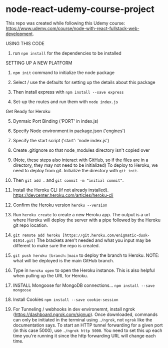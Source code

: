 # node-react-udemy-course-project

This repo was created while following this Udemy course: https://www.udemy.com/course/node-with-react-fullstack-web-development.

USING THIS CODE

1. run `npm install` for the dependencies to be installed

SETTING UP A NEW PLATFORM

1. `npm init` command to initialize the node package

2. Select / use the defaults for setting up the details about this package

3. Then install express with `npm install --save express`

4. Set-up the routes and run them with `node index.js`

Get Ready for Heroku

5. Dynmaic Port Binding ('PORT' in index.js)

6. Specify Node environment in package.json ('engines')

7. Specify the start script ('start': 'node index.js')

8. Create .gitignore so that node_modules directory isn't copied over

9. (Note, these steps also interact with GitHub, so if the files are in a directory, they may not need to be initialized) To deploy to Heroku, we need to deploy from git. Initialize the directory with `git init`.

10. Then `git add .` and `git commit -m "initial commit"`.

11. Install the Heroku CLI (if not already installed). https://devcenter.heroku.com/articles/heroku-cli

12. Confirm the Heroku version `heroku --version`

13. Run `heroku create` to create a new Heroku app. The output is a url where Heroku will deploy the server with a pipe followed by the Heroku git repo location.

14. `git remote add heroku [https://git.heroku.com/enigmatic-dusk-01914.git]` The brackets aren't needed and what you input may be different to make sure the repo is created.

15. `git push heroku [branch:]main` to deploy the branch to Heroku. NOTE: what will be deployed is the main GitHub branch.

16. Type in `heroku open` to open the Heroku instance. This is also helpful when pulling up the URL for Heroku.

17. INSTALL Mongoose for MongoDB connections... `npm install --save mongoose`

18. Install Cookies `npm install --save cookie-session`

19. For Tunneling / webhooks in dev environemnt, install ngrok (https://dashboard.ngrok.com/signup). Once downloaded, commands can only be initiated in the terminal using `./ngrok`, not `ngrok` like the documentation says. To start an HTTP tunnel forwarding for a given port (in this case 5000), use `./ngrok http 5000`. You need to set this up each time you're running it since the http forwarding URL will change each time. 